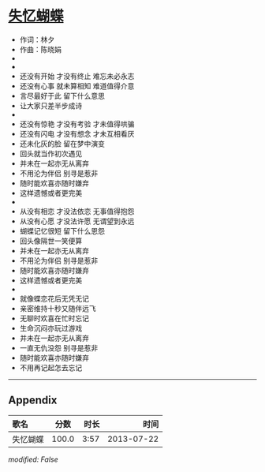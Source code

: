 # [失忆蝴蝶](https://music.163.com/song?id=27483203)

* 作词：林夕
* 作曲：陈晓娟
*
*
* 还没有开始 才没有终止 难忘未必永志
* 还没有心事 就未算相知 难道值得介意
* 言尽最好于此 留下什么意思
* 让大家只差半步成诗
* 
* 还没有惊艳 才没有考验 才未值得哄骗
* 还没有闪电 才没有想念 才未互相看厌
* 还未化灰的脸 留在梦中演变
* 回头就当作初次遇见
* 并未在一起亦无从离弃
* 不用沦为伴侣 别寻是惹非
* 随时能欢喜亦随时嫌弃
* 这样遗憾或者更完美
* 
* 从没有相恋 才没法依恋 无事值得抱怨
* 从没有心愿 才没法许愿 无谓望到永远
* 蝴蝶记忆很短 留下什么恩怨
* 回头像隔世一笑便算
* 并未在一起亦无从离弃
* 不用沦为伴侣 别寻是惹非
* 随时能欢喜亦随时嫌弃
* 这样遗憾或者更完美
* 
* 就像蝶恋花后无凭无记
* 亲密维持十秒又随伴远飞
* 无聊时欢喜在忙时忘记
* 生命沉闷亦玩过游戏
* 并未在一起亦无从离弃
* 一直无仇没怨 别寻是惹非
* 随时能欢喜亦随时嫌弃
* 不用再记起怎去忘记


---

## Appendix

|歌名|分数|时长|时间|
|:---|:---:|---:|---:|
|失忆蝴蝶|100.0|3:57|2013-07-22

*modified: False*